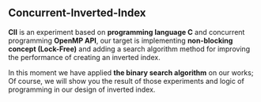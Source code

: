 ## Concurrent-Inverted-Index

**CII** is an experiment based on **programming language C** and concurrent programming **OpenMP API**, our target is implementing **non-blocking concept (Lock-Free)** and adding a search algorithm method for improving the performance of creating an inverted index.

In this moment we have applied **the binary search algorithm** on our works; Of course, we will show you the result of those experiments and logic of programming in our design of inverted index.
